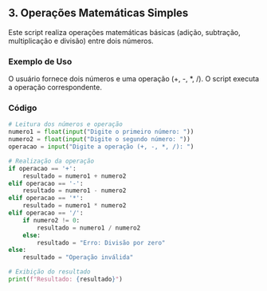 ## 3. Operações Matemáticas Simples

Este script realiza operações matemáticas básicas (adição, subtração, multiplicação e divisão) entre dois números.

### Exemplo de Uso
O usuário fornece dois números e uma operação (+, -, *, /). O script executa a operação correspondente.

### Código

```python
# Leitura dos números e operação
numero1 = float(input("Digite o primeiro número: "))
numero2 = float(input("Digite o segundo número: "))
operacao = input("Digite a operação (+, -, *, /): ")

# Realização da operação
if operacao == '+':
    resultado = numero1 + numero2
elif operacao == '-':
    resultado = numero1 - numero2
elif operacao == '*':
    resultado = numero1 * numero2
elif operacao == '/':
    if numero2 != 0:
        resultado = numero1 / numero2
    else:
        resultado = "Erro: Divisão por zero"
else:
    resultado = "Operação inválida"

# Exibição do resultado
print(f"Resultado: {resultado}")
```
